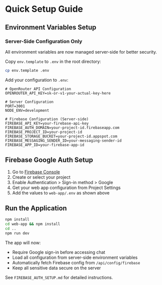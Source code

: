 # Quick Setup Guide

## Environment Variables Setup

### Server-Side Configuration Only

All environment variables are now managed server-side for better security.

Copy `env.template` to `.env` in the root directory:
```bash
cp env.template .env
```

Add your configuration to `.env`:
```env
# OpenRouter API Configuration
OPENROUTER_API_KEY=sk-or-v1-your-actual-key-here

# Server Configuration  
PORT=3001
NODE_ENV=development

# Firebase Configuration (Server-side)
FIREBASE_API_KEY=your-firebase-api-key
FIREBASE_AUTH_DOMAIN=your-project-id.firebaseapp.com
FIREBASE_PROJECT_ID=your-project-id
FIREBASE_STORAGE_BUCKET=your-project-id.appspot.com
FIREBASE_MESSAGING_SENDER_ID=your-messaging-sender-id
FIREBASE_APP_ID=your-firebase-app-id
```

## Firebase Google Auth Setup

1. Go to [Firebase Console](https://console.firebase.google.com/)
2. Create or select your project
3. Enable Authentication > Sign-in method > Google
4. Get your web app configuration from Project Settings
5. Add the values to `web-app/.env` as shown above

## Run the Application

```bash
npm install
cd web-app && npm install
cd ..
npm run dev
```

The app will now:
- Require Google sign-in before accessing chat
- Load all configuration from server-side environment variables
- Automatically fetch Firebase config from `/api/config/firebase`
- Keep all sensitive data secure on the server

See `FIREBASE_AUTH_SETUP.md` for detailed instructions. 